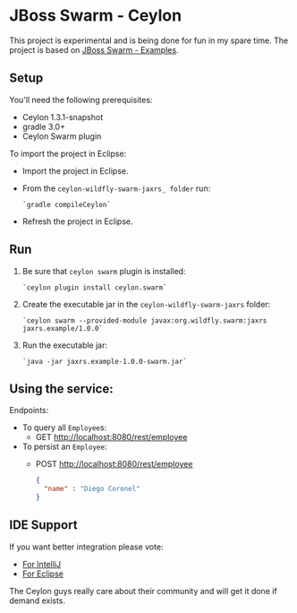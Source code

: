 # JBoss Swarm - Ceylon

This project is experimental and is being done for fun in my spare time.
The project is based on [JBoss Swarm - Examples][].

[JBoss Swarm - Examples]: https://github.com/wildfly-swarm/wildfly-swarm-examples/tree/master/jpa-jaxrs-cdi

## Setup

You'll need the following prerequisites:

- Ceylon 1.3.1-snapshot
- gradle 3.0+
- Ceylon Swarm plugin

To import the project in Eclipse:

- Import the project in Eclipse.
- From the `ceylon-wildfly-swarm-jaxrs_ folder` run:
  
      `gradle compileCeylon`
  
- Refresh the project in Eclipse.

## Run

1. Be sure that `ceylon swarm` plugin is installed: 
   
       `ceylon plugin install ceylon.swarm`
   
2. Create the executable jar in the `ceylon-wildfly-swarm-jaxrs` folder:
   
       `ceylon swarm --provided-module javax:org.wildfly.swarm:jaxrs jaxrs.example/1.0.0`
   
3. Run the executable jar:
   
       `java -jar jaxrs.example-1.0.0-swarm.jar`

## Using the service:

Endpoints:

- To query all `Employee`s:
  - GET <http://localhost:8080/rest/employee>
- To persist an `Employee`:
  - POST <http://localhost:8080/rest/employee>
  
    ```json
    {
      "name" : "Diego Coronel"
    }
    ```

## IDE Support

If you want better integration please vote:

- [For IntelliJ](https://github.com/ceylon/ceylon-ide-intellij/issues/513)
- [For Eclipse](https://github.com/ceylon/ceylon-ide-eclipse/issues/1835)

The Ceylon guys really care about their community and will get it done if demand exists.

